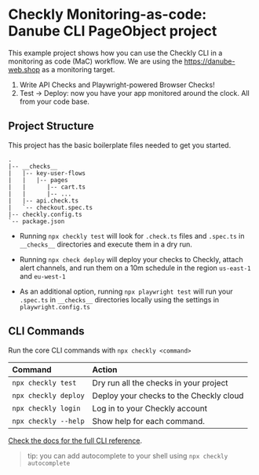 # Checkly Monitoring-as-code: Danube CLI PageObject project

This example project shows how you can use the Checkly CLI in a monitoring as code (MaC) workflow. We are using the
https://danube-web.shop as a monitoring target.

1. Write API Checks and Playwright-powered Browser Checks!
2. Test -> Deploy: now you have your app monitored around the clock. All from your code base.

## Project Structure

This project has the basic boilerplate files needed to get you started.

```
.
|-- __checks__
|   |-- key-user-flows
|   |   |-- pages
|   |      |-- cart.ts
|   |      |-- ...
|   |-- api.check.ts
|   `-- checkout.spec.ts
|-- checkly.config.ts
`-- package.json
```

- Running `npx checkly test` will look for `.check.ts` files and `.spec.ts` in `__checks__` directories and execute them in a dry run.

- Running `npx check deploy` will deploy your checks to Checkly, attach alert channels, and run them on a 10m schedule in the 
region `us-east-1` and `eu-west-1`

- As an additional option, running `npx playwright test` will run your `.spec.ts` in `__checks__` directories locally using the settings in `playwright.config.ts`

## CLI Commands

Run the core CLI commands with `npx checkly <command>` 

| Command              | Action                                           |
|:---------------------|:-------------------------------------------------|
| `npx checkly test`   | Dry run all the checks in your project           |
| `npx checkly deploy` | Deploy your checks to the Checkly cloud          |
| `npx checkly login`  | Log in to your Checkly account                   |
| `npx checkly --help` | Show help for each command.                      |

[Check the docs for the full CLI reference](https://www.checklyhq.com/docs/cli/command-line-reference/).

> tip: you can add autocomplete to your shell using `npx checkly autocomplete`